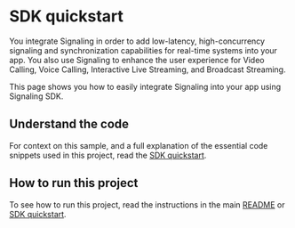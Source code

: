 # SDK quickstart

You integrate Signaling in order to add low-latency, high-concurrency signaling and synchronization capabilities for real-time systems into your app. You also use Signaling to enhance the user experience for Video Calling, Voice Calling, Interactive Live Streaming, and Broadcast Streaming.

This page shows you how to easily integrate Signaling into your app using Signaling SDK.

## Understand the code

For context on this sample, and a full explanation of the essential code snippets used in this project, read the 
[SDK quickstart](https://docs-staging-git-milestone-22-signalling-211-agora-gdxe.vercel.app/en/signaling/get-started/get-started-sdk).


## How to run this project

To see how to run this project, read the instructions in the main [README](../../README.md) or [SDK quickstart](https://docs-staging-git-milestone-22-signalling-211-agora-gdxe.vercel.app/en/signaling/get-started/get-started-sdk).

